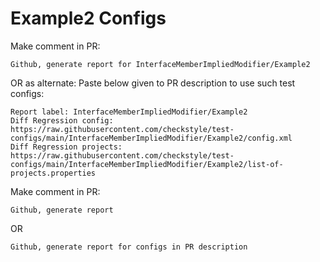 # Example2 Configs
Make comment in PR:
```
Github, generate report for InterfaceMemberImpliedModifier/Example2
```
OR as alternate:
Paste below given to PR description to use such test configs:
```
Report label: InterfaceMemberImpliedModifier/Example2
Diff Regression config: https://raw.githubusercontent.com/checkstyle/test-configs/main/InterfaceMemberImpliedModifier/Example2/config.xml
Diff Regression projects: https://raw.githubusercontent.com/checkstyle/test-configs/main/InterfaceMemberImpliedModifier/Example2/list-of-projects.properties
```
Make comment in PR:
```
Github, generate report
```
OR
```
Github, generate report for configs in PR description
```
